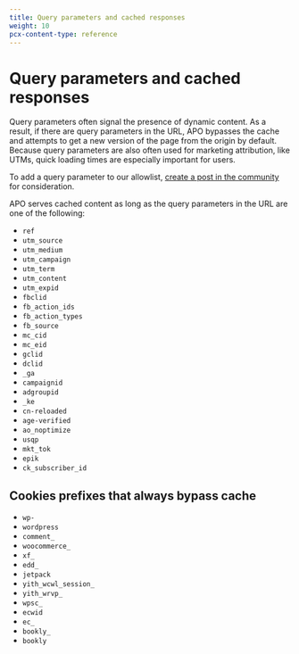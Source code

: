 ```yaml
---
title: Query parameters and cached responses
weight: 10
pcx-content-type: reference
---
```


# Query parameters and cached responses

Query parameters often signal the presence of dynamic content. As a result, if there are query parameters in the URL, APO bypasses the cache and attempts to get a new version of the page from the origin by default. Because query parameters are also often used for marketing attribution, like UTMs, quick loading times are especially important for users.

To add a query parameter to our allowlist, [create a post in the community](https://community.cloudflare.com/) for consideration.

APO serves cached content as long as the query parameters in the URL are one of the following:

- `ref`
- `utm_source`
- `utm_medium`
- `utm_campaign`
- `utm_term`
- `utm_content`
- `utm_expid`
- `fbclid`
- `fb_action_ids`
- `fb_action_types`
- `fb_source`
- `mc_cid`
- `mc_eid`
- `gclid`
- `dclid`
- `_ga`
- `campaignid`
- `adgroupid`
- `_ke`
- `cn-reloaded`
- `age-verified`
- `ao_noptimize`
- `usqp`
- `mkt_tok`
- `epik`
- `ck_subscriber_id`

## Cookies prefixes that always bypass cache

- `wp-`
- `wordpress`
- `comment_`
- `woocommerce_`
- `xf_`
- `edd_`
- `jetpack`
- `yith_wcwl_session_`
- `yith_wrvp_`
- `wpsc_`
- `ecwid`
- `ec_`
- `bookly_`
- `bookly`
